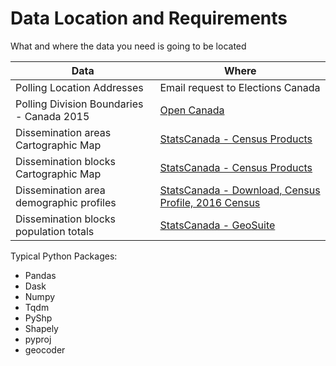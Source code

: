 # Data Location and Requirements
What and where the data you need is going to be located


Data | Where
-----|------
Polling Location Addresses                | Email request to Elections Canada 
Polling Division Boundaries - Canada 2015 | [Open Canada](https://open.canada.ca/data/en/dataset/6a78ccfd-6bba-4109-b040-87cb8c71ec35)
Dissemination areas Cartographic Map | [StatsCanada - Census Products](https://www12.statcan.gc.ca/census-recensement/2011/geo/bound-limit/bound-limit-2016-eng.cfm)
Dissemination blocks Cartographic Map | [StatsCanada - Census Products](https://www12.statcan.gc.ca/census-recensement/2011/geo/bound-limit/bound-limit-2016-eng.cfm)
Dissemination area demographic profiles | [StatsCanada - Download, Census Profile, 2016 Census](https://www12.statcan.gc.ca/census-recensement/2016/dp-pd/prof/details/download-telecharger/comp/page_dl-tc.cfm?Lang=E)
Dissemination blocks population totals | [StatsCanada - GeoSuite](https://geosuite.statcan.gc.ca/geosuite/en/index#self)

Typical Python Packages:

* Pandas
* Dask
* Numpy
* Tqdm
* PyShp
* Shapely
* pyproj
* geocoder

